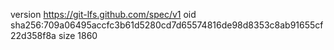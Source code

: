 version https://git-lfs.github.com/spec/v1
oid sha256:709a06495accfc3b61d5280cd7d65574816de98d8353c8ab91655cf22d358f8a
size 1860
